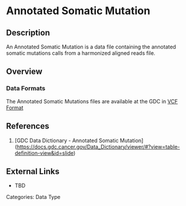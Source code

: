 # Annotated Somatic Mutation #
## Description ##
An Annotated Somatic Mutation is a data file containing the annotated somatic mutations calls from a harmonized aligned reads file.

## Overview ##

### Data Formats ###
The Annotated Somatic Mutations files are available at the GDC in [VCF Format](LINK)

## References ##
1. [GDC Data Dictionary - Annotated Somatic Mutation] (https://docs.gdc.cancer.gov/Data_Dictionary/viewer/#?view=table-definition-view&id=slide)

## External Links ##
* TBD

Categories: Data Type
